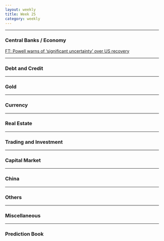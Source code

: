 ```yaml
---
layout: weekly
title: Week 25
category: weekly
---
```


---
### Central Banks / Economy

[FT: Powell warns of ‘significant uncertainty’ over US recovery](
https://www.ft.com/content/42192008-5b5e-4474-bdff-e8d8ef08258e)

---
### Debt and Credit

---
### Gold

---
### Currency

---
### Real Estate

---
### Trading and Investment

---
### Capital Market

---
### China

---
### Others

---
### Miscellaneous

---
### Prediction Book
